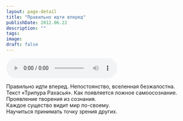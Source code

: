 ```yaml
---
layout: page-detail
title: "Правильно идти вперед"
publishDate: 2012.06.22
description: ""
tags:
image:
draft: false
---
```


<audio title="2012.06.22 - Правильно идти вперед.mp3" src="https://filer-api.advayta.org/v1.0/public/files/73215" controls=""></audio>

 Правильно идти вперед. Непостоянство, вселенная безжалостна.  
 Текст «Трипура Рахасья». Как появляется ложное самоосознание.  
 Проявление творения из сознания.   
 Каждое существо видит мир по-своему.  
 Научиться принимать точку зрения других.  

  
